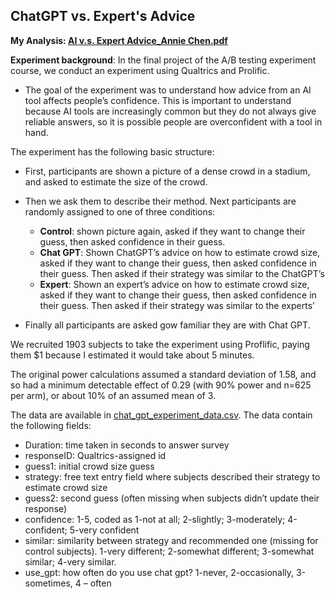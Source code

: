 ## ChatGPT vs. Expert's Advice

**My Analysis: [AI v.s. Expert Advice_Annie Chen.pdf](https://github.com/anniechen0506/A-B-testing/blob/main/Project%3A%20ChatGPT%20vs.%20Expert%20Advice/AI%20vs%20Expert%20Advice_Annie%20Chen.pdf)**

**Experiment background**: In the final project of the A/B testing experiment course, we conduct an experiment using Qualtrics and Prolific. 
- The goal of the experiment was to understand how advice from an AI tool affects people’s confidence. This is important to understand because AI tools are increasingly common but they do not always give reliable answers, so it is possible people are overconfident with a tool in hand.

The experiment has the following basic structure:
- First, participants are shown a picture of a dense crowd in a stadium, and asked to estimate the size of the crowd.
- Then we ask them to describe their method. Next participants are randomly assigned to one of three conditions:

  - **Control**: shown picture again, asked if they want to change their guess, then asked confidence in their guess.
  - **Chat GPT**: Shown ChatGPT’s advice on how to estimate crowd size, asked if they want to change their guess, then asked confidence in their guess. Then asked if their strategy was similar to the ChatGPT’s
  - **Expert**: Shown an expert’s advice on how to estimate crowd size, asked if they want to change their guess, then asked confidence in their guess. Then asked if their strategy was similar to the experts’
- Finally all participants are asked gow familiar they are with Chat GPT.

We recruited 1903 subjects to take the experiment using Proflific, paying them $1 because I estimated it would take about 5 minutes. 

The original power calculations assumed a standard deviation of 1.58, and so had a minimum detectable effect of 0.29 (with 90% power and n=625 per arm), or about 10% of an assumed mean of 3.

The data are available in [chat_gpt_experiment_data.csv](https://github.com/anniechen0506/A-B-testing/blob/main/Project%3A%20ChatGPT%20vs.%20Expert%20Advice/chat_gpt_experiment_data.csv). The data contain the following fields:

- Duration: time taken in seconds to answer survey
- responseID: Qualtrics-assigned id
- guess1: initial crowd size guess
- strategy: free text entry field where subjects described their strategy to estimate crowd size
- guess2: second guess (often missing when subjects didn’t update their response)
- confidence: 1-5, coded as 1-not at all; 2-slightly; 3-moderately; 4-confident; 5-very confident
- similar: similarity between strategy and recommended one (missing for control subjects). 1-very different; 2-somewhat different; 3-somewhat similar; 4-very similar.
- use_gpt: how often do you use chat gpt? 1-never, 2-occasionally, 3-sometimes, 4 – often
